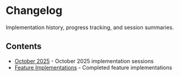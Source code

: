 # Changelog

Implementation history, progress tracking, and session summaries.

## Contents

- [October 2025](2025-10/) - October 2025 implementation sessions
- [Feature Implementations](features/) - Completed feature implementations
